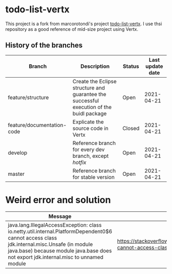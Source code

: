 # todo-list-vertx

This project is a fork from marcorotondi's project [todo-list-vertx](https://github.com/marcorotondi/todo-list-vertx.git). I use thsi repository as a good reference of mid-size project using Vertx.


## History of the branches

| Branch | Description | Status | Last update date |
|--------|-------------|--------|------------------|
| feature/structure | Create the Eclipse structure and guarantee the successful execution of the buidl package | Open | 2021-04-21 |
| feature/documentation-code | Explicate the source code in Vertx | Closed | 2021-04-21 |
| develop | Reference branch for every dev branch, except _hotfix_ | Open | 2021-04-21 |
| master | Reference branch for stable version | Open | 2021-04-21 |



# Weird error and solution

| Message | Solution |
|---------|----------| 
| java.lang.IllegalAccessException: class io.netty.util.internal.PlatformDependent0$6 cannot access class jdk.internal.misc.Unsafe (in module java.base) because module java.base does not export jdk.internal.misc to unnamed module | https://stackoverflow.com/questions/57885828/netty-cannot-access-class-jdk-internal-misc-unsafe | 
